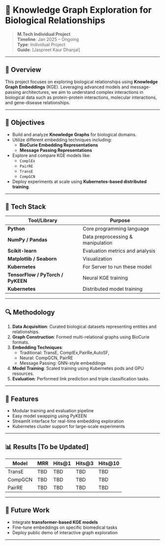 # 🧬 Knowledge Graph Exploration for Biological Relationships

> **M.Tech Individual Project**  
> **Timeline**: Jan 2025 – Ongoing  
> **Type**: Individual Project  
> **Guide**: [Jaspreet Kaur Dhanjal]  

---

## 📘 Overview

This project focuses on exploring biological relationships using **Knowledge Graph Embeddings** (KGE). Leveraging advanced models and message-passing architectures, we aim to understand complex interactions in biological data such as protein-protein interactions, molecular interactions, and gene-disease relationships.

---

## 🧪 Objectives

- Build and analyze **Knowledge Graphs** for biological domains.
- Utilize different embedding techniques including:
  - **BioCurie Embedding Representations**
  - **Message Passing Representations**
- Explore and compare KGE models like:
  - `ComplEx`
  - `PairRE`
  - `TransE`
  - `CompGCN`  
- Deploy experiments at scale using **Kubernetes-based distributed training**.

---

## 🧰 Tech Stack

| Tool/Library      | Purpose                            |
|------------------|------------------------------------|
| **Python**        | Core programming language          |
| **NumPy / Pandas**| Data preprocessing & manipulation  |
| **Scikit-learn**  | Evaluation metrics and analysis    |
| **Matplotlib / Seaborn** | Visualization              |
| **Kubernetes**     |For Server to run these model |
| **TensorFlow / PyTorch / PyKEEN** | Neural KGE training |
| **Kubernetes**    | Distributed model training         |

---

## 🔍 Methodology

1. **Data Acquisition**: Curated biological datasets representing entities and relationships.
2. **Graph Construction**: Formed multi-relational graphs using BioCurie formats.
3. **Embedding Techniques**:
   - Traditional: TransE, ComplEx,PairRe,AutoSF,
   - Neural: CompGCN, PairRE
   - Message Passing: GNN-style embeddings
4. **Model Training**: Scaled training using Kubernetes pods and GPU resources.
5. **Evaluation**: Performed link prediction and triple classification tasks.

---

## 🚀 Features

- Modular training and evaluation pipeline
- Easy model swapping using PyKEEN
- Streamlit interface for real-time embedding exploration
- Kubernetes cluster support for large-scale experiments

---

## 📊 Results [To be Updated]

| Model     | MRR  | Hits@1 | Hits@3 | Hits@10 |
|-----------|------|--------|--------|---------|
| TransE    | TBD  | TBD    | TBD    | TBD     |
| CompGCN   | TBD  | TBD    | TBD    | TBD     |
| PairRE    | TBD  | TBD    | TBD    | TBD     |

---

## 🏁 Future Work

- Integrate **transformer-based KGE models**
- Fine-tune embeddings on specific biomedical tasks
- Deploy public demo of interactive graph exploration

---


